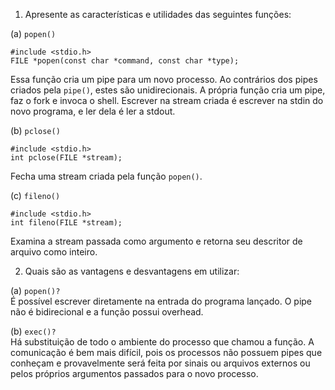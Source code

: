 1. Apresente as características e utilidades das seguintes funções:

(a) `popen()`  
```
#include <stdio.h>
FILE *popen(const char *command, const char *type);
```  
Essa função cria um pipe para um novo processo. Ao contrários dos pipes criados 
pela `pipe()`, estes são unidirecionais. A própria função cria um pipe, faz o
fork e invoca o shell. Escrever na stream criada é escrever na stdin do novo 
programa, e ler dela é ler a stdout.

(b) `pclose()`  
```
#include <stdio.h>
int pclose(FILE *stream);
```  
Fecha uma stream criada pela função `popen()`.

(c) `fileno()`  
```
#include <stdio.h>
int fileno(FILE *stream);
```
Examina a stream passada como argumento e retorna seu descritor de arquivo como 
inteiro.

2. Quais são as vantagens e desvantagens em utilizar:

(a) `popen()?`  
É possível escrever diretamente na entrada do programa lançado. O pipe não é 
bidirecional e a função possui overhead.

(b) `exec()?`  
Há substituição de todo o ambiente do processo que chamou a função. A 
comunicação é bem mais difícil, pois os processos não possuem pipes que 
conheçam e provavelmente será feita por sinais ou arquivos externos ou pelos 
próprios argumentos passados para o novo processo.